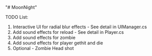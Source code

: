"# MoonNight" 

TODO List:

1. Interactive UI for radial blur effects - See detail in UIManager.cs
2. Add sound effects for reload - See detail in Player.cs
3. Add sound effects for zombie
4. Add sound effects for player gethit and die
5. Optional - Zombie Head shot